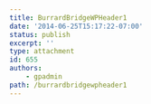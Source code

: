```yaml
---
title: BurrardBridgeWPHeader1
date: '2014-06-25T15:17:22-07:00'
status: publish
excerpt: ''
type: attachment
id: 655
authors:
    - gpadmin
path: /burrardbridgewpheader1
---
```

<!DOCTYPE html PUBLIC "-//W3C//DTD HTML 4.0 Transitional//EN" "http://www.w3.org/TR/REC-html40/loose.dtd">
<?xml encoding="UTF-8">
